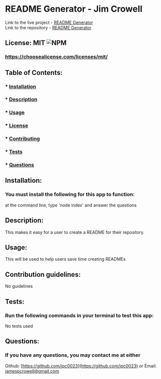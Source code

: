 # README Generator - Jim Crowell

  Link to the live project - [README Generator](http://jpc0023.github.io/JamesCrowellPortfolio)  
  Link to the repository - [README Generator](http://www.github.com/jpc0023/README-generator)

  ## License: MIT  ![NPM](https://img.shields.io/npm/l/inquirer)
  ### https://choosealicense.com/licenses/mit/


  ## Table of Contents:
  ###  * [Installation](#installation)
  ###  * [Description](#description)
  ###  * [Usage](#usage)
  ###  * [License](#license)
  ###  * [Contributing](#contributions)
  ###  * [Tests](#tests)
  ###  * [Questions](#questions)

  ## Installation:
  ### You must install the following for this app to function:
  at the command line, type 'node index' and answer the questions

  ## Description:
  This makes it easy for a user to create a README for their repository.

  ## Usage:
  This will be used to help users save time creating READMEs

  ## Contribution guidelines:
  No guidelines

  ## Tests:
  ### Run the following commands in your terminal to test this app:
  No tests used

  ## Questions:
  ### If you have any questions, you may contact me at either
  Github: [https://github.com/jpc0023](https://github.com/jpc0023)
  or
  Email: [jamespcrowell@gmail.com](mailto:jamespcrowell@gmail.com)
